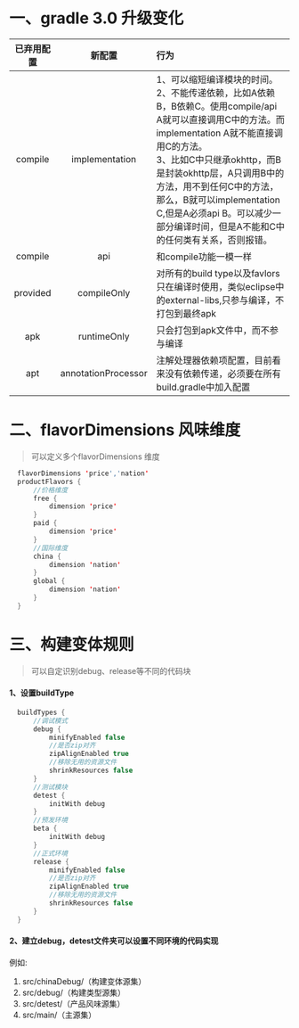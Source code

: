 # 一、gradle 3.0 升级变化

|已弃用配置|新配置|行为|
|:------:  |:------:|:-|
|compile|implementation|1、可以缩短编译模块的时间。<br>2、不能传递依赖，比如A依赖B，B依赖C。使用compile/api A就可以直接调用C中的方法。而implementation A就不能直接调用C的方法。<br>3、比如C中只继承okhttp，而B是封装okhttp层，A只调用B中的方法，用不到任何C中的方法，那么，B就可以implementation C,但是A必须api B。可以减少一部分编译时间，但是A不能和C中的任何类有关系，否则报错。|
|compile|api|和compile功能一模一样|
|provided|compileOnly|对所有的build type以及favlors只在编译时使用，类似eclipse中的external-libs,只参与编译，不打包到最终apk|
|apk|runtimeOnly|只会打包到apk文件中，而不参与编译|
|apt|annotationProcessor|注解处理器依赖项配置，目前看来没有依赖传递，必须要在所有build.gradle中加入配置|

# 二、flavorDimensions 风味维度
> 可以定义多个flavorDimensions 维度

```java
  flavorDimensions 'price','nation'
  productFlavors {
      //价格维度
      free {
          dimension 'price'
      }
      paid {
          dimension 'price'
      }
      //国际维度
      china {
          dimension 'nation'
      }
      global {
          dimension 'nation'
      }
  }
```

# 三、构建变体规则
> 可以自定识别debug、release等不同的代码块

#### 1、设置buildType

```java
  buildTypes {
      //调试模式
      debug {
          minifyEnabled false
          //是否zip对齐
          zipAlignEnabled true
          //移除无用的资源文件
          shrinkResources false
      }
      //测试模块
      detest {
          initWith debug
      }
      //预发环境
      beta {
          initWith debug
      }
      //正式环境
      release {
          minifyEnabled false
          //是否zip对齐
          zipAlignEnabled true
          //移除无用的资源文件
          shrinkResources false
      }
  }
```

#### 2、建立debug，detest文件夹可以设置不同环境的代码实现

例如: 
1. src/chinaDebug/（构建变体源集） 
2. src/debug/（构建类型源集） 
3. src/detest/（产品风味源集） 
4. src/main/（主源集）




